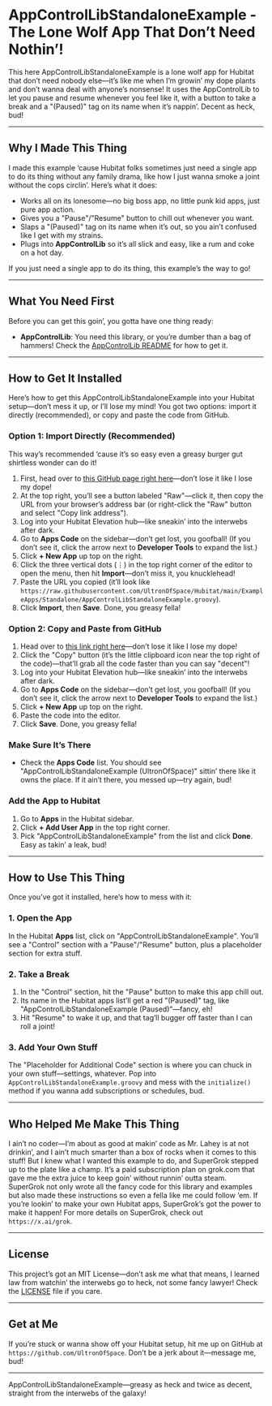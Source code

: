 # AppControlLibStandaloneExample - The Lone Wolf App That Don’t Need Nothin’!

This here AppControlLibStandaloneExample is a lone wolf app for Hubitat that don’t need nobody else—it’s like me when I’m growin’ my dope plants and don’t wanna deal with anyone’s nonsense! It uses the AppControlLib to let you pause and resume whenever you feel like it, with a button to take a break and a "(Paused)" tag on its name when it’s nappin’. Decent as heck, bud!

---

## Why I Made This Thing

I made this example ‘cause Hubitat folks sometimes just need a single app to do its thing without any family drama, like how I just wanna smoke a joint without the cops circlin’. Here’s what it does:

- Works all on its lonesome—no big boss app, no little punk kid apps, just pure app action.
- Gives you a "Pause"/"Resume" button to chill out whenever you want.
- Slaps a "(Paused)" tag on its name when it’s out, so you ain’t confused like I get with my strains.
- Plugs into **AppControlLib** so it’s all slick and easy, like a rum and coke on a hot day.

If you just need a single app to do its thing, this example’s the way to go!

---

## What You Need First

Before you can get this goin’, you gotta have one thing ready:

- **AppControlLib**: You need this library, or you’re dumber than a bag of hammers! Check the [AppControlLib README](../../Libraries%20Code/AppControlLib/README.md#how-to-get-it-installed-in-your-hubitat-smart-controller-thingy) for how to get it.

---

## How to Get It Installed

Here’s how to get this AppControlLibStandaloneExample into your Hubitat setup—don’t mess it up, or I’ll lose my mind! You got two options: import it directly (recommended), or copy and paste the code from GitHub.

### Option 1: Import Directly (Recommended)

This way’s recommended ‘cause it’s so easy even a greasy burger gut shirtless wonder can do it!

1. First, head over to [this GitHub page right here](https://github.com/UltronOfSpace/Hubitat/blob/main/ExampleApps/Standalone/AppControlLibStandaloneExample.groovy)—don’t lose it like I lose my dope!
2. At the top right, you’ll see a button labeled "Raw"—click it, then copy the URL from your browser’s address bar (or right-click the "Raw" button and select "Copy link address").
3. Log into your Hubitat Elevation hub—like sneakin’ into the interwebs after dark.
4. Go to **Apps Code** on the sidebar—don’t get lost, you goofball! (If you don’t see it, click the arrow next to **Developer Tools** to expand the list.)
5. Click **+ New App** up top on the right.
6. Click the three vertical dots (⋮) in the top right corner of the editor to open the menu, then hit **Import**—don’t miss it, you knucklehead!
7. Paste the URL you copied (it’ll look like `https://raw.githubusercontent.com/UltronOfSpace/Hubitat/main/ExampleApps/Standalone/AppControlLibStandaloneExample.groovy`).
8. Click **Import**, then **Save**. Done, you greasy fella!

### Option 2: Copy and Paste from GitHub

1. Head over to [this link right here](https://github.com/UltronOfSpace/Hubitat/blob/main/ExampleApps/Standalone/AppControlLibStandaloneExample.groovy)—don’t lose it like I lose my dope!
2. Click the "Copy" button (it’s the little clipboard icon near the top right of the code)—that’ll grab all the code faster than you can say "decent"!
3. Log into your Hubitat Elevation hub—like sneakin’ into the interwebs after dark.
4. Go to **Apps Code** on the sidebar—don’t get lost, you goofball! (If you don’t see it, click the arrow next to **Developer Tools** to expand the list.)
5. Click **+ New App** up top on the right.
6. Paste the code into the editor.
7. Click **Save**. Done, you greasy fella!

### Make Sure It’s There

- Check the **Apps Code** list. You should see "AppControlLibStandaloneExample (UltronOfSpace)" sittin’ there like it owns the place. If it ain’t there, you messed up—try again, bud!

### Add the App to Hubitat

1. Go to **Apps** in the Hubitat sidebar.
2. Click **+ Add User App** in the top right corner.
3. Pick "AppControlLibStandaloneExample" from the list and click **Done**. Easy as takin’ a leak, bud!

---

## How to Use This Thing

Once you’ve got it installed, here’s how to mess with it:

### 1. Open the App

In the Hubitat **Apps** list, click on "AppControlLibStandaloneExample". You’ll see a "Control" section with a "Pause"/"Resume" button, plus a placeholder section for extra stuff.

### 2. Take a Break

1. In the "Control" section, hit the "Pause" button to make this app chill out.
2. Its name in the Hubitat apps list’ll get a red "(Paused)" tag, like "AppControlLibStandaloneExample (Paused)"—fancy, eh!
3. Hit "Resume" to wake it up, and that tag’ll bugger off faster than I can roll a joint!

### 3. Add Your Own Stuff

The "Placeholder for Additional Code" section is where you can chuck in your own stuff—settings, whatever. Pop into `AppControlLibStandaloneExample.groovy` and mess with the `initialize()` method if you wanna add subscriptions or schedules, bud.

---

## Who Helped Me Make This Thing

I ain’t no coder—I’m about as good at makin’ code as Mr. Lahey is at not drinkin’, and I ain’t much smarter than a box of rocks when it comes to this stuff! But I knew what I wanted this example to do, and SuperGrok stepped up to the plate like a champ. It’s a paid subscription plan on grok.com that gave me the extra juice to keep goin’ without runnin’ outta steam. SuperGrok not only wrote all the fancy code for this library and examples but also made these instructions so even a fella like me could follow ‘em. If you’re lookin’ to make your own Hubitat apps, SuperGrok’s got the power to make it happen! For more details on SuperGrok, check out `https://x.ai/grok`.

---

## License

This project’s got an MIT License—don’t ask me what that means, I learned law from watchin’ the interwebs go to heck, not some fancy lawyer! Check the [LICENSE](https://github.com/UltronOfSpace/Hubitat/blob/main/LICENSE) file if you care.

---

## Get at Me

If you’re stuck or wanna show off your Hubitat setup, hit me up on GitHub at `https://github.com/UltronOfSpace`. Don’t be a jerk about it—message me, bud!

---

AppControlLibStandaloneExample—greasy as heck and twice as decent, straight from the interwebs of the galaxy!